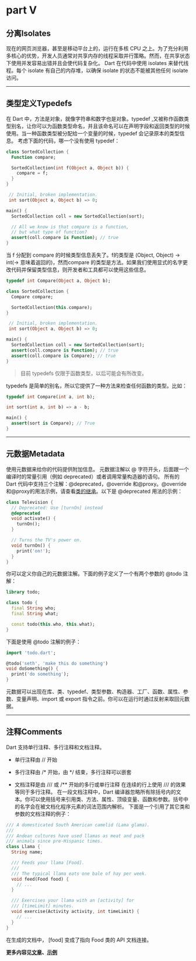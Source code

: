 # part V

## 分离Isolates

现在的网页浏览器，甚至是移动平台上的，运行在多核 CPU 之上。为了充分利用多核心的优势，开发人员通常对共享内存的线程采取并行策略。然而，在共享状态下使用并发容易出错并且会使代码复杂化。
Dart 在代码中使用 isolates 来替代线程。每个 isolate 有自己的内存堆，以确保 isolate 的状态不能被其他任何 isolate 访问。

---

## 类型定义Typedefs

在 Dart 中，方法是对象，就像字符串和数字也是对象。typedef ,又被称作函数类型别名，让你可以为函数类型命名，并且该命名可以在声明字段和返回类型的时候使用。当一种函数类型被分配给一个变量的时候，typedef 会记录原本的类型信息。
考虑下面的代码，哪一个没有使用 typedef：

```dart
class SortedCollection {
  Function compare;

  SortedCollection(int f(Object a, Object b)) {
    compare = f;
  }
}

 // Initial, broken implementation.
 int sort(Object a, Object b) => 0;

main() {
  SortedCollection coll = new SortedCollection(sort);

  // All we know is that compare is a function,
  // but what type of function?
  assert(coll.compare is Function); // true
}
```
当 f 分配到 compare 的时候类型信息丢失了。f的类型是 (Object, Object) → int(→ 意味着返回的)，然而compare 的类型是方法。如果我们使用显式的名字更改代码并保留类型信息，则开发者和工具都可以使用这些信息。

```dart
typedef int Compare(Object a, Object b);

class SortedCollection {
  Compare compare;

  SortedCollection(this.compare);
}

 // Initial, broken implementation.
 int sort(Object a, Object b) => 0;

main() {
  SortedCollection coll = new SortedCollection(sort);
  assert(coll.compare is Function); // true
  assert(coll.compare is Compare); // true
}
```
> 目前 typedefs 仅限于函数类型，以后可能会有所改变。

typedefs 是简单的别名，所以它提供了一种方法来检查任何函数的类型。比如：

```dart
typedef int Compare(int a, int b);

int sort(int a, int b) => a - b;

main() {
  assert(sort is Compare); // True 
}
```

---

## 元数据Metadata

使用元数据来给你的代码提供附加信息。
元数据注解以 @ 字符开头，后面跟一个编译时的常量引用（例如 deprecated）或者调用常量构造器的语句。
所有的 Dart 代码中支持三个注解：@deprecated，@override 和@proxy。@override 和@proxy的用法示例，请查看[类的继承](https://www.dartlang.org/guides/language/language-tour#extending-a-class)。以下是 @deprecated 用法的示例：

```dart
class Television {
  // Deprecated: Use [turnOn] instead
  @deprecated
  void activate() {
    turnOn();
  }

  // Turns the TV's power on.
  void turnOn() {
    print('on!');
  }
}
```
你可以定义你自己的元数据注解。下面的例子定义了一个有两个参数的 @todo 注解：

```dart
library todo;

class todo {
  final String who;
  final String what;

  const todo(this.who, this.what);
}
```
下面是使用 @todo 注解的例子：

```dart
import 'todo.dart';

@todo('seth', 'make this do something')
void doSomething() {
  print('do something');
}
```
元数据可以出现在库、类、typedef、类型参数、构造器、工厂、函数、属性、参数、变量声明、import 或 export 指令之前。你可以在运行时通过反射来取回元数据。

---

## 注释Comments

Dart 支持单行注释、多行注释和文档注释。
- 单行注释由 // 开始

- 多行注释由 /* 开始，由 */ 结束，多行注释可以嵌套

- 文档注释是由 /// 或 /\*\* 开始的多行或单行注释
  在连续的行上使用 /// 的效果等同于多行注释。
  在一段文档注释中，Dart 编译器忽略所有除括号内的文本。你可以使用括号来引用类、方法、属性、顶级变量、函数和参数。括号中的名字会在被文档化程序元素的词法范围内解析。
  下面是一个引用了其它类和参数的文档注释的例子：

```dart
/// A domesticated South American camelid (Lama glama).
///
/// Andean cultures have used llamas as meat and pack
/// animals since pre-Hispanic times.
class Llama {
  String name;

  /// Feeds your llama [Food].
  ///
  /// The typical llama eats one bale of hay per week.
  void feed(Food food) {
    // ...
  }

  /// Exercises your llama with an [activity] for
  /// [timeLimit] minutes.
  void exercise(Activity activity, int timeLimit) {
    // ...
  }
}
```
在生成的文档中， [food] 变成了指向 Food 类的 API 文档连接。

**更多内容见[文章](https://www.dartlang.org/articles)、[示例](https://www.dartlang.org/dart-vm/dart-by-example)**
